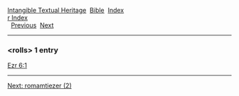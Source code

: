[Intangible Textual Heritage](../../index)  [Bible](../index) 
[Index](index)   
[r Index](_r_)  
  [Previous](c09610)  [Next](c09612) 

------------------------------------------------------------------------

### &lt;rolls&gt; 1 entry

[Ezr 6:1](../kjv/ezr006.htm#001)  

------------------------------------------------------------------------

[Next: romamtiezer (2)](c09612)
